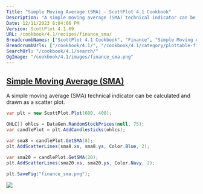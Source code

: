 ```yaml
---
Title: "Simple Moving Average (SMA) - ScottPlot 4.1 Cookbook"
Description: "A simple moving average (SMA) technical indicator can be calculated and drawn as a scatter plot."
Date: 12/11/2023 8:04:06 PM
Version: ScottPlot 4.1.69
URL: /cookbook/4.1/recipes/finance_sma/
BreadcrumbNames: ["ScottPlot 4.1 Cookbook", "Finance", "Simple Moving Average (SMA)"]
BreadcrumbUrls: ["/cookbook/4.1/", "/cookbook/4.1/category/plottable-finance", "/cookbook/4.1/recipes/finance_sma/"]
SearchUrl: "/cookbook/4.1/search/"
OgImage: "/cookbook/4.1/images/finance_sma.png"
---
```


<h2><a href='/cookbook/4.1/recipes/finance_sma/'>Simple Moving Average (SMA)</a></h2>

A simple moving average (SMA) technical indicator can be calculated and drawn as a scatter plot.

```cs
var plt = new ScottPlot.Plot(600, 400);

OHLC[] ohlcs = DataGen.RandomStockPrices(null, 75);
var candlePlot = plt.AddCandlesticks(ohlcs);

var sma8 = candlePlot.GetSMA(8);
plt.AddScatterLines(sma8.xs, sma8.ys, Color.Blue, 2);

var sma20 = candlePlot.GetSMA(20);
plt.AddScatterLines(sma20.xs, sma20.ys, Color.Navy, 2);

plt.SaveFig("finance_sma.png");
```

<img src='../../images/finance_sma.png' class='d-block mx-auto my-5' />


